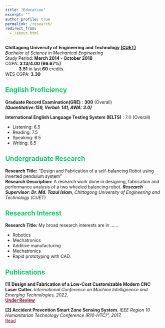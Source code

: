 ```yaml
---
title: "Education"
excerpt: ""
author_profile: true
permalink: /research/
redirect_from: 
  - /about.html
---
```


**Chittagong University of Engineering and Technology [(CUET)](https://www.cuet.ac.bd/dept/me)**   
*Bachelor of Science in Mechanical Engineering*   
Study Period: <b>March 2014 - October 2018 </b>   
CGPA: <b>3.13/4.00 (66.67%)</b><br>
&nbsp; &nbsp; &nbsp; &nbsp; &nbsp; &nbsp;**3.51** in last **60** credits. <br>
WES CGPA: <b>3.30</b>

## <font color="#00cc66"> English Proficiency </font>
**Graduate Record Examination(GRE)** : **300** (Overall)<br>
***(Quantitative:159, Verbal: 141, AWA: 3.0)***

**International English Language Testing System (IELTS)** : <b><font color= "#737373" >7.0</font></b> (Overall)
  * Listening: 6.5
  * Reading: 7.5
  * Speaking: 6.5
  * Writing:  6.5

## <font color="#00cc66"> Undergraduate Research </font>

**Research Title:**   “Design and Fabrication of a self-balancing Robot using inverted pendulum system”<br>
**Research Description:** A research work done in designing, fabrication and performance analysis of a two
wheeled balancing robot.
***Research Supervisor: Dr. Md. Tazul Islam***,
*Chittagong University of Engineering and Technology (CUET)*



## <font color="#00cc66"> Research Interest</font>

**Research Title:** 
My broad research interests are in ......

* Robotics
* Mechatronics
* Additive manufacturing
* Mechatronics
* Rapid prototyping with CAD.

## <font color="#00cc66"> Publications </font>  
**[1] Design and Fabrication of a Low-Cost Customizable Modern CNC Laser Cutter.**
*International Conference on Machine Intellignence and Emerging Technologies, 2022.* 
<br><a href="../files/I.pdf"><font color="#990033"><b>Under Review</b></font></a>

**[2] Accident Prevention Smart Zone Sensing System.**
*IEEE Region 10 Humanitarian Technology Conference (R10-HTC)”, 2017.* 
<br><a href="../files/21144.pdf"><font color="#990033">Read</font></a>








 
